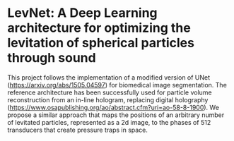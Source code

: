 # LevNet: A Deep Learning architecture for optimizing the levitation of spherical particles through sound

This project follows the implementation of a modified version of UNet (https://arxiv.org/abs/1505.04597) for biomedical image segmentation. The reference architecture has been successfully used for particle volume reconstruction from an in-line hologram, replacing digital holography (https://www.osapublishing.org/ao/abstract.cfm?uri=ao-58-8-1900). We propose a similar approach that maps the positions of an arbitrary number of levitated particles, represented as a 2d image, to the phases of 512 transducers that create pressure traps in space.
